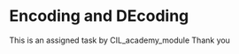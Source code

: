 Encoding and DEcoding 
======================
This is an assigned task by CIL_academy_module
Thank you











